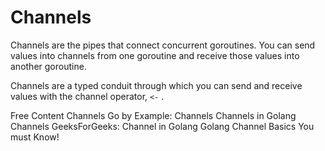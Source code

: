# Channels

Channels are the pipes that connect concurrent goroutines. You can send values into channels from one goroutine and receive those values into another goroutine.

Channels are a typed conduit through which you can send and receive values with the channel operator, `<-` .

<ResourceGroupTitle>Free Content</ResourceGroupTitle>
<BadgeLink colorScheme='blue' badgeText='Official Website' href='https://go.dev/tour/concurrency/2'>Channels</BadgeLink>
<BadgeLink badgeText='Read' href='https://gobyexample.com/channels'>Go by Example: Channels</BadgeLink>
<BadgeLink badgeText='Read' herf='https://golangbot.com/channels/'>Channels in Golang</BadgeLink>
<BadgeLink badgeText='Watch' href='https://www.youtube.com/watch?v=e4bu9g-bYtg'>Channels</BadgeLink>
<BadgeLink badgeText='Read' href='https://www.geeksforgeeks.org/channel-in-golang/'>GeeksForGeeks: Channel in Golang</BadgeLink>
<BadgeLink badgeText='Watch' href='https://youtu.be/LgCmPHqAuf4'>Golang Channel Basics You must Know!</BadgeLink>
